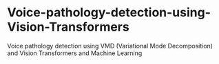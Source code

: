 # Voice-pathology-detection-using-Vision-Transformers
Voice pathology detection using VMD (Variational Mode Decomposition) and Vision Transformers and Machine Learning 
